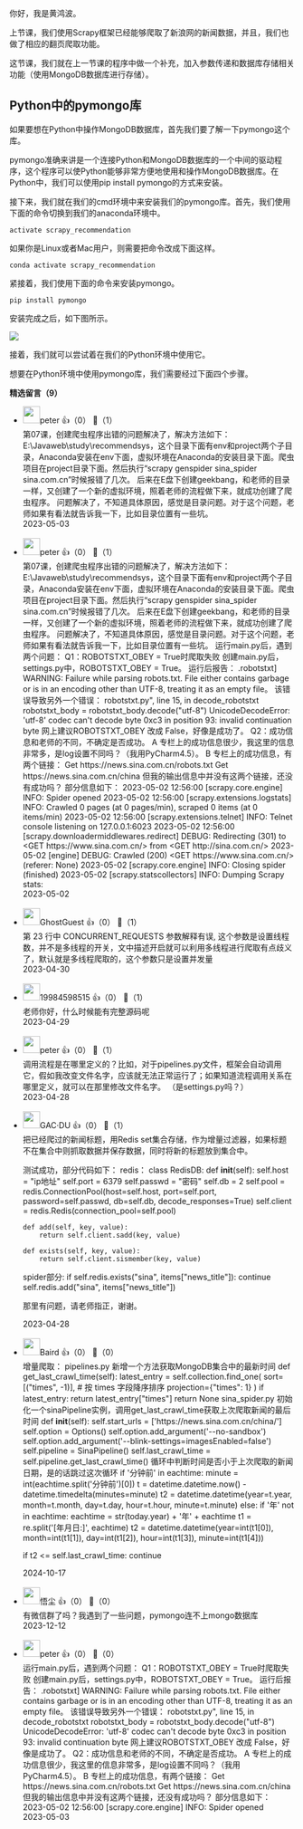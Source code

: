 你好，我是黄鸿波。

上节课，我们使用Scrapy框架已经能够爬取了新浪网的新闻数据，并且，我们也做了相应的翻页爬取功能。

这节课，我们就在上一节课的程序中做一个补充，加入参数传递和数据库存储相关功能（使用MongoDB数据库进行存储）。

## Python中的pymongo库

如果要想在Python中操作MongoDB数据库，首先我们要了解一下pymongo这个库。

pymongo准确来讲是一个连接Python和MongoDB数据库的一个中间的驱动程序，这个程序可以使Python能够非常方便地使用和操作MongoDB数据库。在Python中，我们可以使用pip install pymongo的方式来安装。

接下来，我们就在我们的cmd环境中来安装我们的pymongo库。首先，我们使用下面的命令切换到我们的anaconda环境中。

```
activate scrapy_recommendation
```

如果你是Linux或者Mac用户，则需要把命令改成下面这样。

```
conda activate scrapy_recommendation
```

紧接着，我们使用下面的命令来安装pymongo。

```
pip install pymongo
```

安装完成之后，如下图所示。

![](https://static001.geekbang.org/resource/image/f7/30/f70dd8653c160486e21a8c0ab25d4430.png?wh=1443x417)

接着，我们就可以尝试着在我们的Python环境中使用它。

想要在Python环境中使用pymongo库，我们需要经过下面四个步骤。
<div><strong>精选留言（9）</strong></div><ul>
<li><img src="https://static001.geekbang.org/account/avatar/00/10/25/87/f3a69d1b.jpg" width="30px"><span>peter</span> 👍（0） 💬（1）<div>第07课，创建爬虫程序出错的问题解决了，解决方法如下：
E:\Javaweb\study\recommendsys，这个目录下面有env和project两个子目录，Anaconda安装在env下面，虚拟环境在Anaconda的安装目录下面。爬虫项目在project目录下面。然后执行“scrapy genspider sina_spider sina.com.cn”时候报错了几次。
后来在E盘下创建geekbang，和老师的目录一样，又创建了一个新的虚拟环境，照着老师的流程做下来，就成功创建了爬虫程序。
问题解决了，不知道具体原因，感觉是目录问题。对于这个问题，老师如果有看法就告诉我一下，比如目录位置有一些坑。</div>2023-05-03</li><br/><li><img src="https://static001.geekbang.org/account/avatar/00/10/25/87/f3a69d1b.jpg" width="30px"><span>peter</span> 👍（0） 💬（1）<div>第07课，创建爬虫程序出错的问题解决了，解决方法如下：
E:\Javaweb\study\recommendsys，这个目录下面有env和project两个子目录，Anaconda安装在env下面，虚拟环境在Anaconda的安装目录下面。爬虫项目在project目录下面。然后执行“scrapy genspider sina_spider sina.com.cn”时候报错了几次。
后来在E盘下创建geekbang，和老师的目录一样，又创建了一个新的虚拟环境，照着老师的流程做下来，就成功创建了爬虫程序。
问题解决了，不知道具体原因，感觉是目录问题。对于这个问题，老师如果有看法就告诉我一下，比如目录位置有一些坑。
运行main.py后，遇到两个问题：
Q1：ROBOTSTXT_OBEY = True时爬取失败
创建main.py后，settings.py中，ROBOTSTXT_OBEY = True。 运行后报告：
.robotstxt] WARNING: Failure while parsing robots.txt. File either contains garbage or is in an encoding other than UTF-8, treating it as an empty file。
该错误导致另外一个错误：
robotstxt.py&quot;, line 15, in decode_robotstxt
    robotstxt_body = robotstxt_body.decode(&quot;utf-8&quot;)
UnicodeDecodeError: &#39;utf-8&#39; codec can&#39;t decode byte 0xc3 in position 93: invalid continuation byte
网上建议ROBOTSTXT_OBEY 改成 False，好像是成功了。
Q2：成功信息和老师的不同，不确定是否成功。
A 专栏上的成功信息很少，我这里的信息非常多，是log设置不同吗？（我用PyCharm4.5）。
B 专栏上的成功信息，有两个链接：
Get https:&#47;&#47;news.sina.com.cn&#47;robots.txt
Get https:&#47;&#47;news.sina.com.cn&#47;china
但我的输出信息中并没有这两个链接，还没有成功吗？
部分信息如下：
2023-05-02 12:56:00 [scrapy.core.engine] INFO: Spider opened
2023-05-02 12:56:00 [scrapy.extensions.logstats] INFO: Crawled 0 pages (at 0 pages&#47;min), scraped 0 items (at 0 items&#47;min)
2023-05-02 12:56:00 [scrapy.extensions.telnet] INFO: Telnet console listening on 127.0.0.1:6023
2023-05-02 12:56:00 [scrapy.downloadermiddlewares.redirect] DEBUG: Redirecting (301) to &lt;GET https:&#47;&#47;www.sina.com.cn&#47;&gt; from &lt;GET http:&#47;&#47;sina.com.cn&#47;&gt;
2023-05-02 [engine] DEBUG: Crawled (200) &lt;GET https:&#47;&#47;www.sina.com.cn&#47;&gt; (referer: None)
2023-05-02 [scrapy.core.engine] INFO: Closing spider (finished)
2023-05-02 [scrapy.statscollectors] INFO: Dumping Scrapy stats:</div>2023-05-02</li><br/><li><img src="https://static001.geekbang.org/account/avatar/00/2b/d1/3b/a94459d2.jpg" width="30px"><span>GhostGuest</span> 👍（0） 💬（1）<div>第 23 行中 CONCURRENT_REQUESTS 参数解释有误, 这个参数是设置线程数，并不是多线程的开关，文中描述开启就可以利用多线程进行爬取有点歧义了，默认就是多线程爬取的，这个参数只是设置并发量</div>2023-04-30</li><br/><li><img src="https://thirdwx.qlogo.cn/mmopen/vi_32/mhSYbmpwSzVIEDu714dQuicXCf4ssKQ3LictIW6VoCFZ17EdanhRnhHEHmReiatJBrkUsfkXl4FsWU1JkoHqDiaxKA/132" width="30px"><span>19984598515</span> 👍（0） 💬（1）<div>老师你好，什么时候能有完整源码呢</div>2023-04-29</li><br/><li><img src="https://static001.geekbang.org/account/avatar/00/10/25/87/f3a69d1b.jpg" width="30px"><span>peter</span> 👍（0） 💬（1）<div>调用流程是在哪里定义的？比如，对于pipelines.py文件，框架会自动调用它，假如我改变文件名字，应该就无法正常运行了；如果知道流程调用关系在哪里定义，就可以在那里修改文件名字。 （是settings.py吗？）</div>2023-04-28</li><br/><li><img src="https://static001.geekbang.org/account/avatar/00/15/23/bb/a1a61f7c.jpg" width="30px"><span>GAC·DU</span> 👍（0） 💬（1）<div>把已经爬过的新闻标题，用Redis set集合存储，作为增量过滤器，如果标题不在集合中则抓取数据并保存数据，同时将新的标题放到集合中。

测试成功，部分代码如下：
redis：
class RedisDB:
    def __init__(self):
        self.host = &quot;ip地址&quot;
        self.port = 6379
        self.passwd = &quot;密码&quot;
        self.db = 2
        self.pool = redis.ConnectionPool(host=self.host, port=self.port, password=self.passwd, db=self.db, decode_responses=True)
        self.client = redis.Redis(connection_pool=self.pool)

    def add(self, key, value):
        return self.client.sadd(key, value)

    def exists(self, key, value):
        return self.client.sismember(key, value)

spider部分:
if self.redis.exists(&quot;sina&quot;, items[&quot;news_title&quot;]):
    continue
self.redis.add(&quot;sina&quot;, items[&quot;news_title&quot;])

那里有问题，请老师指正，谢谢。</div>2023-04-28</li><br/><li><img src="https://static001.geekbang.org/account/avatar/00/3c/9d/cf/96713901.jpg" width="30px"><span>Baird</span> 👍（0） 💬（0）<div>增量爬取：
pipelines.py
新增一个方法获取MongoDB集合中的最新时间
def get_last_crawl_time(self):
    latest_entry = self.collection.find_one(
        sort=[(&quot;times&quot;, -1)],  # 按 times 字段降序排序
        projection={&quot;times&quot;: 1} 
    )
    if latest_entry:
        return latest_entry[&quot;times&quot;]
    return None
sina_spider.py
初始化一个sinaPipeline实例，调用get_last_crawl_time获取上次爬取新闻的最后时间
def __init__(self):
    self.start_urls = [&#39;https:&#47;&#47;news.sina.com.cn&#47;china&#47;&#39;]
    self.option = Options()
    self.option.add_argument(&#39;--no-sandbox&#39;)
    self.option.add_argument(&#39;--blink-settings=imagesEnabled=false&#39;)
    self.pipeline = SinaPipeline()
    self.last_crawl_time = self.pipeline.get_last_crawl_time()
循环中判断时间是否小于上次爬取的新闻日期，是的话跳过这次循环
if &#39;分钟前&#39; in eachtime:
    minute = int(eachtime.split(&#39;分钟前&#39;)[0])
    t = datetime.datetime.now() - datetime.timedelta(minutes=minute)
    t2 = datetime.datetime(year=t.year, month=t.month, day=t.day, hour=t.hour, minute=t.minute)
else:
    if &#39;年&#39; not in eachtime:
        eachtime = str(today.year) + &#39;年&#39; + eachtime
    t1 = re.split(&#39;[年月日:]&#39;, eachtime)
    t2 = datetime.datetime(year=int(t1[0]), month=int(t1[1]), day=int(t1[2]), hour=int(t1[3]),
                           minute=int(t1[4]))

if  t2 &lt;= self.last_crawl_time:
    continue</div>2024-10-17</li><br/><li><img src="https://static001.geekbang.org/account/avatar/00/21/67/fe/5d17661a.jpg" width="30px"><span>悟尘</span> 👍（0） 💬（0）<div>有微信群了吗？我遇到了一些问题，pymongo连不上mongo数据库</div>2023-12-12</li><br/><li><img src="https://static001.geekbang.org/account/avatar/00/10/25/87/f3a69d1b.jpg" width="30px"><span>peter</span> 👍（0） 💬（0）<div>运行main.py后，遇到两个问题：
Q1：ROBOTSTXT_OBEY = True时爬取失败
创建main.py后，settings.py中，ROBOTSTXT_OBEY = True。 运行后报告：
.robotstxt] WARNING: Failure while parsing robots.txt. File either contains garbage or is in an encoding other than UTF-8, treating it as an empty file。
该错误导致另外一个错误：
robotstxt.py&quot;, line 15, in decode_robotstxt
    robotstxt_body = robotstxt_body.decode(&quot;utf-8&quot;)
UnicodeDecodeError: &#39;utf-8&#39; codec can&#39;t decode byte 0xc3 in position 93: invalid continuation byte
网上建议ROBOTSTXT_OBEY 改成 False，好像是成功了。
Q2：成功信息和老师的不同，不确定是否成功。
A 专栏上的成功信息很少，我这里的信息非常多，是log设置不同吗？（我用PyCharm4.5）。
B 专栏上的成功信息，有两个链接：
Get https:&#47;&#47;news.sina.com.cn&#47;robots.txt
Get https:&#47;&#47;news.sina.com.cn&#47;china
但我的输出信息中并没有这两个链接，还没有成功吗？
部分信息如下：
2023-05-02 12:56:00 [scrapy.core.engine] INFO: Spider opened</div>2023-05-03</li><br/>
</ul>